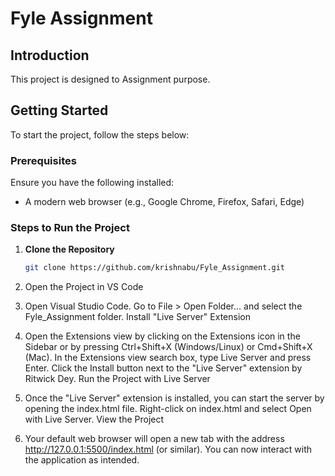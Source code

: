 # Fyle Assignment

## Introduction
This project is designed to Assignment purpose.

## Getting Started

To start the project, follow the steps below:

### Prerequisites
Ensure you have the following installed:
- A modern web browser (e.g., Google Chrome, Firefox, Safari, Edge)

### Steps to Run the Project

1. **Clone the Repository**
   ```bash
   git clone https://github.com/krishnabu/Fyle_Assignment.git
2. Open the Project in VS Code

3. Open Visual Studio Code.
   Go to File > Open Folder... and select the Fyle_Assignment folder.
   Install "Live Server" Extension

4. Open the Extensions view by clicking on the Extensions icon in the Sidebar or by pressing Ctrl+Shift+X (Windows/Linux) or Cmd+Shift+X (Mac).
   In the Extensions view search box, type Live Server and press Enter.
   Click the Install button next to the "Live Server" extension by Ritwick Dey.
   Run the Project with Live Server
   
5. Once the "Live Server" extension is installed, you can start the server by opening the index.html file.
   Right-click on index.html and select Open with Live Server.
   View the Project
   
6. Your default web browser will open a new tab with the address http://127.0.0.1:5500/index.html (or similar).
   You can now interact with the application as intended.
